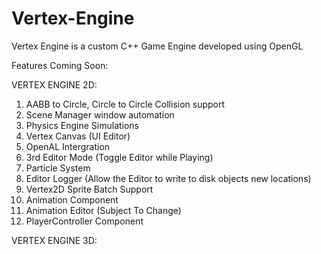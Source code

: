 # Vertex-Engine
Vertex Engine is a custom C++ Game Engine developed using OpenGL

 Features Coming Soon:
 
 VERTEX ENGINE 2D:
 
 1. AABB to Circle, Circle to Circle Collision support
 2. Scene Manager window automation
 3. Physics Engine Simulations
 4. Vertex Canvas (UI Editor)
 5. OpenAL Intergration
 6. 3rd Editor Mode (Toggle Editor while Playing)
 7. Particle System
 8. Editor Logger (Allow the Editor to write to disk objects new locations)
 9. Vertex2D Sprite Batch Support
 10. Animation Component
 11. Animation Editor (Subject To Change)
 12. PlayerController Component
 
 VERTEX ENGINE 3D:

